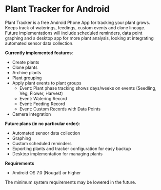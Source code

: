 # Plant Tracker for Android
Plant Tracker is a free Android Phone App for tracking your plant grows. Keeps track of waterings, feedings, custom events and clone lineage. Future implementations will include scheduled reminders, data point graphing and a desktop app for more plant analysis, looking at integrating automated sensor data collection.

__Currently implemented features__:
* Create plants
* Clone plants
* Archive plants
* Plant grouping
* Apply plant events to plant groups
  * Event: Plant phase tracking shows days/weeks on events (Seedling, Veg, Flower, Harvest)
  * Event: Watering Record
  * Event: Feeding Record
  * Event: Custom Records with Data Points
* Camera integration

__Future plans (in no particular order)__:
* Automated sensor data collection
* Graphing
* Custom scheduled reminders
* Exporting plants and tracker configuration for easy backup
* Desktop implementation for managing plants

__Requirements__
* Android OS 7.0 (Nougat) or higher

The minimum system requirements may be lowered in the future.
